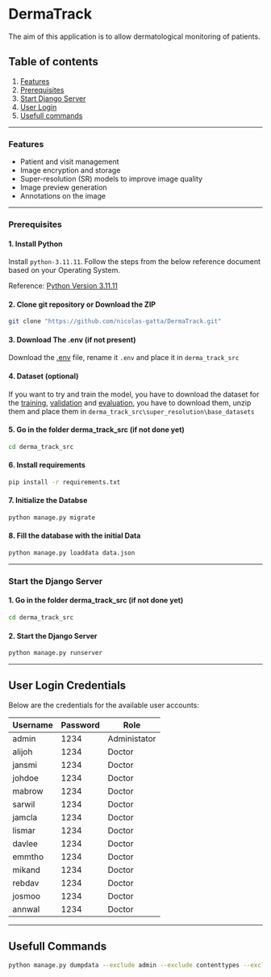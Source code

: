 # DermaTrack
The aim of this application is to allow dermatological monitoring of patients.


## Table of contents
1. [Features](#features)
2. [Prerequisites](#prerequisites)
3. [Start Django Server](#start-the-django-server)
4. [User Login](#user-login-credentials)
5. [Usefull commands](#usefull-commands)

---

### Features

- Patient and visit management
- Image encryption and storage
- Super-resolution (SR) models to improve image quality
- Image preview generation
- Annotations on the image

---
### Prerequisites

#### 1. Install Python
Install ```python-3.11.11```. Follow the steps from the below reference document based on your Operating System.

Reference: [Python Version 3.11.11](https://www.python.org/downloads/release/python-31111/)

#### 2. Clone git repository or Download the ZIP
```bash
git clone "https://github.com/nicolas-gatta/DermaTrack.git"
```

#### 3. Download The .env (if not present)
Download the [.env](https://github.com/nicolas-gatta/DermaTrack/releases/download/V1.0.0/default.env) file, rename it ```.env``` and place it  in ```derma_track_src```

#### 4. Dataset (optional)
If you want to try and train the model, you have to download the dataset for the [training](https://github.com/nicolas-gatta/DermaTrack/releases/download/V1.0.0/training.zip), [validation](https://github.com/nicolas-gatta/DermaTrack/releases/download/V1.0.0/validation.zip) and [evaluation](https://github.com/nicolas-gatta/DermaTrack/releases/download/V1.0.0/evaluation.zip), you have to download them, unzip them and place them in ```derma_track_src\super_resolution\base_datasets```

#### 5. Go in the folder derma_track_src (if not done yet)
```bash
cd derma_track_src
```

#### 6. Install requirements
```bash
pip install -r requirements.txt
```

#### 7. Initialize the Databse
```bash
python manage.py migrate
```

#### 8. Fill the database with the initial Data
```bash
python manage.py loaddata data.json
```

---
### Start the Django Server

#### 1. Go in the folder derma_track_src (if not done yet)
```bash
cd derma_track_src
```

#### 2. Start the Django Server
```bash
python manage.py runserver
```
---
## User Login Credentials

Below are the credentials for the available user accounts:

 **Username**       | **Password** | **Role**     |
--------------------| ------------ | ------------ |
admin               | 1234         | Administator |
alijoh              | 1234         | Doctor       |
jansmi              | 1234         | Doctor       |
johdoe              | 1234         | Doctor       |
mabrow              | 1234         | Doctor       |
sarwil              | 1234         | Doctor       |
jamcla              | 1234         | Doctor       |
lismar              | 1234         | Doctor       |
davlee              | 1234         | Doctor       |
emmtho              | 1234         | Doctor       |
mikand              | 1234         | Doctor       |
rebdav              | 1234         | Doctor       |
josmoo              | 1234         | Doctor       |
annwal              | 1234         | Doctor       |

---
## Usefull Commands

```bash
python manage.py dumpdata --exclude admin --exclude contenttypes --exclude sessions --indent 2 > data.json
``` 